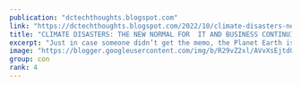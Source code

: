 ```yaml
---
publication: "dctechthoughts.blogspot.com"
link: "https://dctechthoughts.blogspot.com/2022/10/climate-disasters-new-normal-for-and.html"
title: "CLIMATE DISASTERS: THE NEW NORMAL FOR  IT AND BUSINESS CONTINUITY       Part 1: Climate Chaos"
excerpt: "Just in case someone didn’t get the memo, the Planet Earth is in big trouble. “The dangers of climate change are no longer hypothetical”, th..."
image: "https://blogger.googleusercontent.com/img/b/R29vZ2xl/AVvXsEjtd0e1lu1lDiebpMOZvGPwXrZsiv5xt9nTsdv2Xyt-god2fluTU2IhQA19aouble7CqjdTv1puYgC8704axM5yy8MW14wDd2aGwu_NDszVsWa_qKStm3zoqfLZnxygsMkbrqV2LExN0QBRwWPuYCaBOf6eiwigTdIt_kwC-BOZ2ypXY3yERf-PH01i/w1200-h630-p-k-no-nu/global%20warming.jpg"
group: con
rank: 4
---
```

